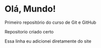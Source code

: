 # Olá, Mundo!
Primeiro repositório do curso de Git e GitHub

Repositorio criado certo

Essa linha eu adicionei diretamente do site
